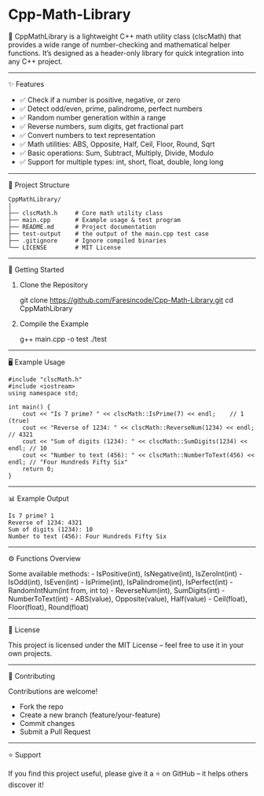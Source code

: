 # Cpp-Math-Library

🔢 CppMathLibrary is a lightweight C++ math utility class (clscMath)
that provides a wide range of number-checking and mathematical helper
functions.
It’s designed as a header-only library for quick integration into any
C++ project.

------------------------------------------------------------------------

✨ Features

-   ✅ Check if a number is positive, negative, or zero
-   ✅ Detect odd/even, prime, palindrome, perfect numbers
-   ✅ Random number generation within a range
-   ✅ Reverse numbers, sum digits, get fractional part
-   ✅ Convert numbers to text representation
-   ✅ Math utilities: ABS, Opposite, Half, Ceil, Floor, Round, Sqrt
-   ✅ Basic operations: Sum, Subtract, Multiply, Divide, Modulo
-   ✅ Support for multiple types: int, short, float, double, long long

------------------------------------------------------------------------

📂 Project Structure

    CppMathLibrary/
    │
    ├── clscMath.h     # Core math utility class
    ├── main.cpp       # Example usage & test program
    ├── README.md      # Project documentation
    ├── test-output    # the output of the main.cpp test case
    ├── .gitignore     # Ignore compiled binaries
    └── LICENSE        # MIT License

------------------------------------------------------------------------

🚀 Getting Started

1. Clone the Repository

    git clone https://github.com/Faresincode/Cpp-Math-Library.git
    cd CppMathLibrary

2. Compile the Example

    g++ main.cpp -o test
    ./test

------------------------------------------------------------------------

🖥️ Example Usage

    #include "clscMath.h"
    #include <iostream>
    using namespace std;

    int main() {
        cout << "Is 7 prime? " << clscMath::IsPrime(7) << endl;    // 1 (true)
        cout << "Reverse of 1234: " << clscMath::ReverseNum(1234) << endl; // 4321
        cout << "Sum of digits (1234): " << clscMath::SumDigits(1234) << endl; // 10
        cout << "Number to text (456): " << clscMath::NumberToText(456) << endl; // "Four Hundreds Fifty Six"
        return 0;
    }

------------------------------------------------------------------------

📊 Example Output

    Is 7 prime? 1
    Reverse of 1234: 4321
    Sum of digits (1234): 10
    Number to text (456): Four Hundreds Fifty Six

------------------------------------------------------------------------

⚙️ Functions Overview

Some available methods: - IsPositive(int), IsNegative(int),
IsZeroInt(int) - IsOdd(int), IsEven(int) - IsPrime(int),
IsPalindrome(int), IsPerfect(int) - RandomIntNum(int from, int to) -
ReverseNum(int), SumDigits(int) - NumberToText(int) - ABS(value),
Opposite(value), Half(value) - Ceil(float), Floor(float), Round(float)

------------------------------------------------------------------------

📜 License

This project is licensed under the MIT License – feel free to use it in
your own projects.

------------------------------------------------------------------------

🤝 Contributing

Contributions are welcome!
- Fork the repo
- Create a new branch (feature/your-feature)
- Commit changes
- Submit a Pull Request

------------------------------------------------------------------------

⭐ Support

If you find this project useful, please give it a ⭐ on GitHub – it
helps others discover it!
